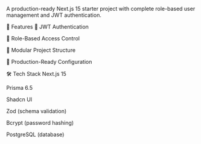 A production-ready Next.js 15 starter project with complete role-based user management and JWT authentication.

🚀 Features
🔐 JWT Authentication

👥 Role-Based Access Control

🧩 Modular Project Structure

🎯 Production-Ready Configuration

🛠️ Tech Stack
Next.js 15

Prisma 6.5

Shadcn UI

Zod (schema validation)

Bcrypt (password hashing)

PostgreSQL (database)
